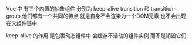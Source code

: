 Vue 中 有三个内置的抽象组件 分别为 keep-alive transition 和 transition-group,他们都有一个共同的特点 就是自身不会渲染为一个DOM元素 也不会出现在父组件链中 

keep-alive 的作用 是包裹动态组件中 会缓存不活动的组件实例 而不是销毁它们 